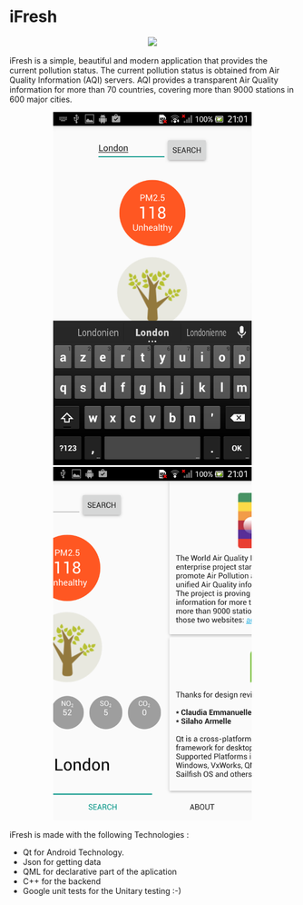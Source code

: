 # iFresh

<p align="center">
  <img src="https://travis-ci.org/kounkou/iFresh.svg"/>
</p>

iFresh is a simple, beautiful and modern application that provides the current pollution status.
The current pollution status is obtained from Air Quality Information (AQI) servers.
AQI provides a transparent Air Quality information for more than 70 countries, covering more than 9000 stations in 600 major cities.

<p align="center">
  <img src="screenschots/Screenshot_2017-01-27-21-01-02.png" width="350"/>
  <img src="screenschots/Screenshot_2017-01-27-21-01-26.png" width="350"/>
</p>

iFresh is made with the following Technologies :

- Qt for Android Technology.
- Json for getting data
- QML for declarative part of the aplication
- C++ for the backend
- Google unit tests for the Unitary testing :-)
